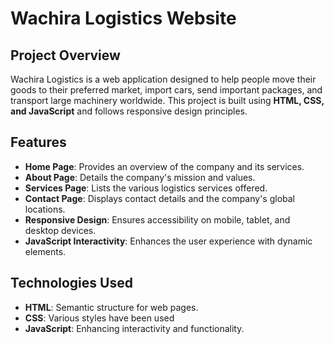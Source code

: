 # Wachira Logistics Website

## Project Overview
Wachira Logistics is a web application designed to help people move their goods to their preferred market, import cars, send important packages, and transport large machinery worldwide. This project is built using **HTML, CSS, and JavaScript** and follows responsive design principles.

## Features
- **Home Page**: Provides an overview of the company and its services.
- **About Page**: Details the company's mission and values.
- **Services Page**: Lists the various logistics services offered.
- **Contact Page**: Displays contact details and the company's global locations.
- **Responsive Design**: Ensures accessibility on mobile, tablet, and desktop devices.
- **JavaScript Interactivity**: Enhances the user experience with dynamic elements. 

## Technologies Used
- **HTML**: Semantic structure for web pages.
- **CSS**: Various styles have been used
- **JavaScript**: Enhancing interactivity and functionality.
